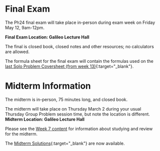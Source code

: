 
# Final Exam 
The Ph24 final exam will take place in-person during exam week on Friday May 12, 9am-12pm.

**Final Exam Location: Galileo Lecture Hall**

The final is closed book, closed notes and other resources; no calculators are allowed.

The formula sheet for the final exam will contain the formulas used on the [last Solo Problem Coversheet (from week 13)](https://drive.google.com/file/d/1vxUe_4qtzRI4TQqTGsE8sLJ5J7Lo4XDW/view?usp=sharing){:target="_blank"}.


# Midterm Information

The midterm is in-person, 75 minutes long, and closed book.

The midterm will take place on Thursday March 2 during your usual Thursday Group Problem session time, but note the location is different. **Midterm Location: Galileo Lecture Hall**

Please see the [Week 7 content](week7) for information about studying and review for the midterm.

The [Midterm Solutions](https://drive.google.com/file/d/1Ozs4860HNJk9Qy3Q8qebdwSDDbhlWdpD/view?usp=sharing){:target="_blank"} are now available.


